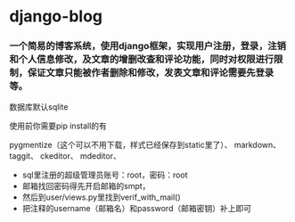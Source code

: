 # django-blog
### 一个简易的博客系统，使用django框架，实现用户注册，登录，注销和个人信息修改，及文章的增删改查和评论功能，同时对权限进行限制，保证文章只能被作者删除和修改，发表文章和评论需要先登录等。

数据库默认sqlite

使用前你需要pip install的有

pygmentize（这个可以不用下载，样式已经保存到static里了）、
markdown、
taggit、
ckeditor、
mdeditor、


- sql里注册的超级管理员账号：root，密码：root
- 邮箱找回密码得先开启邮箱的smpt，
- 然后到user/views.py里找到verif_with_mail()
- 把注释的username（邮箱名）和password（邮箱密钥）补上即可


